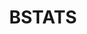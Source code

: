 ---
title: BSTATS
description: List of fields exported together with basic flow fields on the interface by BSTATS plugin. The plugin is compiled to export the first BSTATS_MAXELENCOUNT (15 by default) burst in each direction. The bursts are computed separately for each direction. Burst is defined by MINIMAL_PACKETS_IN_BURST (3 by default) and by MAXIMAL_INTERPKT_TIME (1000 ms by default) between packets to be included in a burst. When the flow contains less then MINIMAL_PACKETS_IN_BURST packets, the fields are not exported to reduce output bandwidth.    
fields: 
  -
    name: "SBI_BRST_PACKETS"
    type: "uint32*"
    ipfix: "0/291"
    value: " 	SRC->DST: Number of packets transmitted in ith burst"
  -
    name: "SBI_BRST_BYTES"
    type: "uint32*"
    ipfix: "0/291"
    value: " 	SRC->DST: Number of bytes transmitted in ith burst"
  -
    name: "SBI_BRST_TIME_START"
    type: "time*"
    ipfix: "0/291"
    value: " 	SRC->DST: Start time of the ith burst"
  -
    name: "SBI_BRST_TIME_STOP"
    type: "time*"
    ipfix: "0/291"
    value: " 	SRC->DST: End time of the ith burst"
  -
    name: "DBI_BRST_PACKETS"
    type: "uint32*"
    ipfix: "0/291"
    value: " 	DST->SRC: Number of packets transmitted in ith burst"
  -
    name: "DBI_BRST_BYTES"
    type: "uint32*"
    ipfix: "0/291"
    value: " 	DST->SRC: Number of bytes transmitted in ith burst"
  -
    name: "DBI_BRST_TIME_START"
    type: "time*"
    ipfix: "0/291"
    value: " 	DST->SRC: Start time of the ith burst"
  -
    name: "DBI_BRST_TIME_STOP"
    type: "time*"
    ipfix: "0/291"
    value: " 	DST->SRC: End time of the ith burst"
---